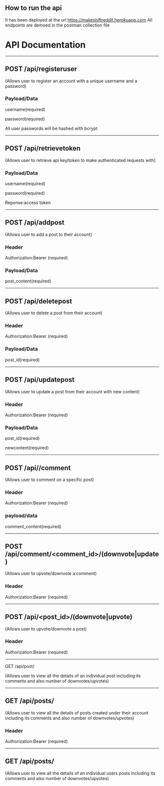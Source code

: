 ## How to run the api
It has been deployed at the url 
https://makeshiftreddit.herokuapp.com
All endpoints are demoed in the postman collection file

# API Documentation
---

## POST  /api/registeruser 

(Allows user to register an account with a unique username and a password)

### Payload/Data

username(required)

password(required)

All user passwords will be hashed with bcrypt

---

## POST  /api/retrievetoken 

(Allows user to retrieve api key/token to make authenticated requests with)

### Payload/Data

username(required)

password(required)

Reponse:access token

---

## POST  /api/addpost 

(Allows user to add a post to their account)

### Header

Authorization:Bearer <token>(required)

### Payload/Data
  
post_content(required)
  
---
  
## POST  /api/deletepost 
  
(Allows user to delete a post from their account)
  
### Header
  
Authorization:Bearer <token>(required)

### Payload/Data
  
post_id(required)
  
---
  
## POST  /api/updatepost 
  
(Allows user to update a post from their account with new content)
  
### Header
  
Authorization:Bearer <token>(required)

### Payload/Data
  
post_id(required)
  
newcontent(required)
  
---
  
## POST /api/<post id>/comment 
  
(Allows user to comment on a specific post)
  
### Header
  
Authorization:Bearer <token>(required)
  
### payload/data
  
comment_content(required)
  
---
  
## POST /api/comment/<comment_id>/(downvote|update)   
  
(Allows user to upvote/downvote a comment)
  
### Header
  
Authorization:Bearer <token>(required)
  
---
  
## POST /api/<post_id>/(downvote|upvote)    

(Allows user to upvote/downvote a post)
  
### Header
  
Authorization:Bearer <token>(required)
  
---
  
GET  /api/post/<post id> 
  
(Allows user to view all the details of an individual post including its comments and also number of downvotes/upvotes)
  
---
  
## GET  /api/posts/ 
  
(Allows user to view all the details of posts created under their account including its comments and also number of downvotes/upvotes)
  
### Header
  
Authorization:Bearer <token>(required)
  
---

## GET  /api/posts/<username> 

(Allows user to view all the details of an individual users posts including its comments and also number of downvotes/upvotes)





